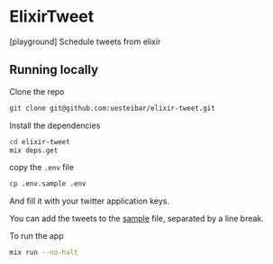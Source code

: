 # ElixirTweet

[playground] Schedule tweets from elixir

## Running locally

Clone the repo
```bash
git clone git@github.com:uesteibar/elixir-tweet.git
```

Install the dependencies
```bash
cd elixir-tweet
mix deps.get
```

copy the `.env` file
```bash
cp .env.sample .env
```
And fill it with your twitter application keys.

You can add the tweets to the [sample](https://github.com/uesteibar/elixir-tweet/blob/master/priv/input/sample.txt) file, separated by a line break.

To run the app
```bash
mix run --no-halt
```
